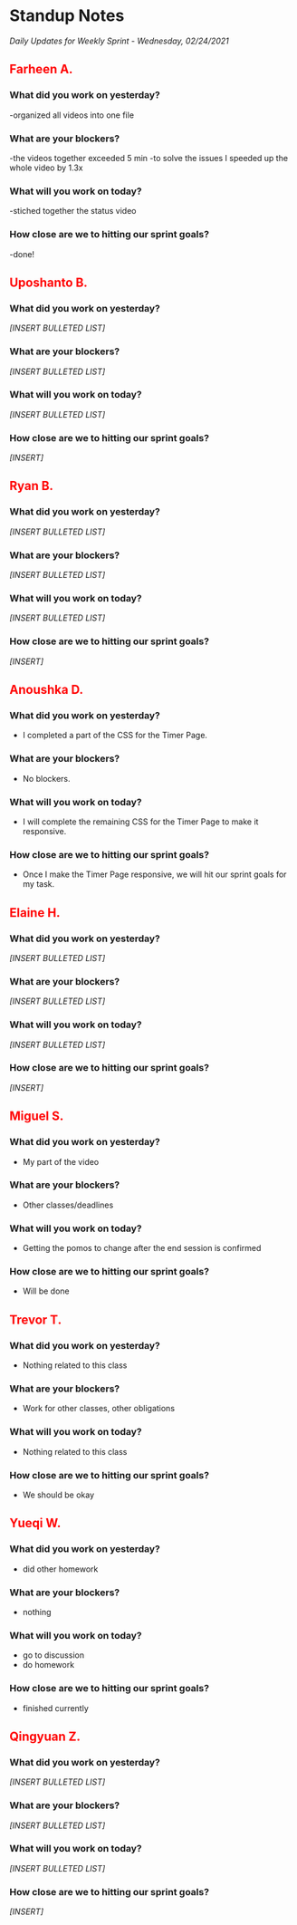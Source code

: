 # Standup Notes
*Daily Updates for Weekly Sprint - Wednesday, 02/24/2021*

## <span style="color: red;">Farheen A.</span> 

### What did you work on yesterday?
-organized all videos into one file

### What are your blockers?
-the videos together exceeded 5 min
-to solve the issues I speeded up the whole video by 1.3x

### What will you work on today?
-stiched together the status video

### How close are we to hitting our sprint goals?
-done!

## <span style="color: red;">Uposhanto B.</span> 

### What did you work on yesterday?
*[INSERT BULLETED LIST]*

### What are your blockers?
*[INSERT BULLETED LIST]*

### What will you work on today?
*[INSERT BULLETED LIST]*

### How close are we to hitting our sprint goals?
*[INSERT]*

## <span style="color: red;">Ryan B.</span>

### What did you work on yesterday?
*[INSERT BULLETED LIST]*

### What are your blockers?
*[INSERT BULLETED LIST]*

### What will you work on today?
*[INSERT BULLETED LIST]*

### How close are we to hitting our sprint goals?
*[INSERT]*

## <span style="color: red;">Anoushka D.</span>

### What did you work on yesterday?
- I completed a part of the CSS for the Timer Page.

### What are your blockers?
- No blockers.

### What will you work on today?
- I will complete the remaining CSS for the Timer Page to make it responsive.

### How close are we to hitting our sprint goals?
- Once I make the Timer Page responsive, we will hit our sprint goals for my task.

## <span style="color: red;">Elaine H.</span>

### What did you work on yesterday?
*[INSERT BULLETED LIST]*

### What are your blockers?
*[INSERT BULLETED LIST]*

### What will you work on today?
*[INSERT BULLETED LIST]*

### How close are we to hitting our sprint goals?
*[INSERT]*

## <span style="color: red;">Miguel S.</span>

### What did you work on yesterday?
- My part of the video

### What are your blockers?
- Other classes/deadlines

### What will you work on today?
- Getting the pomos to change after the end session is confirmed

### How close are we to hitting our sprint goals?
- Will be done

## <span style="color: red;">Trevor T.</span>

### What did you work on yesterday?
- Nothing related to this class

### What are your blockers?
- Work for other classes, other obligations

### What will you work on today?
- Nothing related to this class

### How close are we to hitting our sprint goals?
- We should be okay

## <span style="color: red;">Yueqi W.</span>

### What did you work on yesterday?
- did other homework

### What are your blockers?
- nothing

### What will you work on today?
- go to discussion
- do homework

### How close are we to hitting our sprint goals?
- finished currently

## <span style="color: red;">Qingyuan Z.</span>

### What did you work on yesterday?
*[INSERT BULLETED LIST]*

### What are your blockers?
*[INSERT BULLETED LIST]*

### What will you work on today?
*[INSERT BULLETED LIST]*

### How close are we to hitting our sprint goals?
*[INSERT]*

